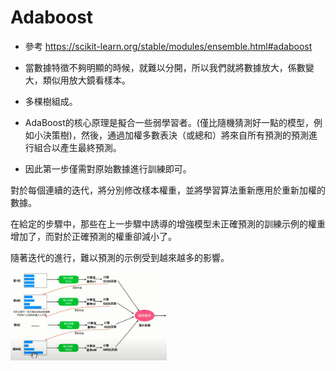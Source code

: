 # Adaboost
 
  - 參考 https://scikit-learn.org/stable/modules/ensemble.html#adaboost
 
  - 當數據特徵不夠明顯的時候，就難以分開，所以我們就將數據放大，係數變大，類似用放大鏡看樣本。
 
  - 多棵樹組成。
  
  - AdaBoost的核心原理是擬合一些弱學習者。(僅比隨機猜測好一點的模型，例如小決策樹)，然後，通過加權多數表決（或總和）將來自所有預測的預測進行組合以產生最終預測。
  
  - 因此第一步僅需對原始數據進行訓練即可。
  
  對於每個連續的迭代，將分別修改樣本權重，並將學習算法重新應用於重新加權的數據。
  
  在給定的步驟中，那些在上一步驟中誘導的增強模型未正確預測的訓練示例的權重增加了，而對於正確預測的權重卻減小了。
  
  隨著迭代的進行，難以預測的示例受到越來越多的影響。
  
  <img src='Ads.jpg' style='width:250px' />
  
  
  
  
 
